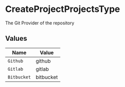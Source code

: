 # CreateProjectProjectsType

The Git Provider of the repository


## Values

| Name        | Value       |
| ----------- | ----------- |
| `Github`    | github      |
| `Gitlab`    | gitlab      |
| `Bitbucket` | bitbucket   |